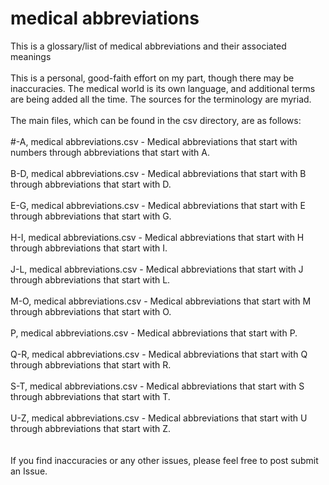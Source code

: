 # medical abbreviations<br>
This is a glossary/list of medical abbreviations and their associated meanings
<br>
<br>
This is a personal, good-faith effort on my part, though there may be inaccuracies. The medical world is its own language, and additional terms are being added all the time. The sources for the terminology are myriad.
<br>
<br>
The main files, which can be found in the csv directory, are as follows:<br>
<br>
#-A, medical abbreviations.csv - Medical abbreviations that start with numbers through abbreviations that start with A.<br><br>
B-D, medical abbreviations.csv - Medical abbreviations that start with B through abbreviations that start with D.<br><br>
E-G, medical abbreviations.csv - Medical abbreviations that start with E through abbreviations that start with G.<br><br>
H-I, medical abbreviations.csv - Medical abbreviations that start with H through abbreviations that start with I.<br><br>
J-L, medical abbreviations.csv - Medical abbreviations that start with J through abbreviations that start with L.<br><br>
M-O, medical abbreviations.csv - Medical abbreviations that start with M through abbreviations that start with O.<br><br>
P, medical abbreviations.csv - Medical abbreviations that start with P.<br><br>
Q-R, medical abbreviations.csv - Medical abbreviations that start with Q through abbreviations that start with R.<br><br>
S-T, medical abbreviations.csv - Medical abbreviations that start with S through abbreviations that start with T.<br><br>
U-Z, medical abbreviations.csv - Medical abbreviations that start with U through abbreviations that start with Z.<br>
<br>
<br>
If you find inaccuracies or any other issues, please feel free to post submit an Issue.
